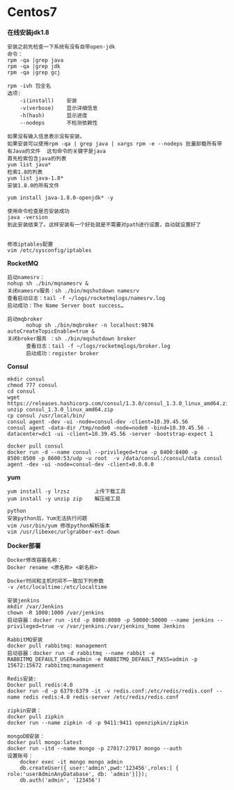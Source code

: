 # Centos7

**在线安装jdk1.8**

    安装之前先检查一下系统有没有自带open-jdk
    命令：
    rpm -qa |grep java
    rpm -qa |grep jdk
    rpm -qa |grep gcj

    rpm -ivh 包全名
    选项:
        -i(install)    安装
        -v(verbose)    显示详细信息
        -h(hash)       显示进度
        --nodeps       不检测依赖性

    如果没有输入信息表示没有安装。
    如果安装可以使用rpm -qa | grep java | xargs rpm -e --nodeps 批量卸载所有带有Java的文件  这句命令的关键字是java
    首先检索包含java的列表
    yum list java*
    检索1.8的列表
    yum list java-1.8*   
    安装1.8.0的所有文件

    yum install java-1.8.0-openjdk* -y
    
    使用命令检查是否安装成功
    java -version
    到此安装结束了。这样安装有一个好处就是不需要对path进行设置，自动就设置好了
    
    
    修改iptables配置
    vim /etc/sysconfig/iptables

**RocketMQ**
   
    启动namesrv：
    nohup sh ./bin/mqnamesrv &
    关闭namesrv服务：sh ./bin/mqshutdown namesrv
    查看启动日志：tail -f ~/logs/rocketmqlogs/namesrv.log
    启动成功：The Name Server boot success…
    
    启动mqbroker
          nohup sh ./bin/mqbroker -n localhost:9876 autoCreateTopicEnable=true &
    关闭broker服务 ：sh ./bin/mqshutdown broker
          查看日志：tail -f ~/logs/rocketmqlogs/broker.log
          启动成功：register broker

**Consul**
   
	mkdir consul
	chmod 777 consul
    cd consul
    wget https://releases.hashicorp.com/consul/1.3.0/consul_1.3.0_linux_amd64.zip
    unzip consul_1.3.0_linux_amd64.zip
    cp consul /usr/local/bin/
    consul agent -dev -ui -node=consul-dev -client=10.39.45.56
    consul agent -data-dir /tmp/node0 -node=node0 -bind=10.39.45.56 -datacenter=dc1 -ui -client=10.39.45.56 -server -bootstrap-expect 1

	docker pull consul
	docker run -d --name consul --privileged=true -p 8400:8400 -p 8500:8500 -p 8600:53/udp -u root  -v /data/consul:/consul/data consul agent -dev -ui -node=consul-dev -client=0.0.0.0

**yum**
   
    yum install -y lrzsz        上传下载工具
    yum install -y unzip zip	解压缩工具
    
    python
    安装python后，Yum无法执行问题
    vim /usr/bin/yum 修改python解析版本
    vim /usr/libexec/urlgrabber-ext-down

**Docker部署**

    Docker修改容器名称：
    Docker rename <原名称> <新名称>
    
    Docker时间和主机时间不一致加下列参数
    -v /etc/localtime:/etc/localtime

    安装jenkins
    mkdir /var/Jenkins
    chown -R 1000:1000 /var/jenkins
    启动容器：docker run -itd -p 8080:8080 -p 50000:50000 --name jenkins --privileged=true -v /var/jenkins:/var/jenkins_home Jenkins

    RabbitMQ安装
    docker pull rabbitmq: management
    启动容器：docker run -d rabbitmq --name rabbit -e RABBITMQ_DEFAULT_USER=admin -e RABBITMQ_DEFAULT_PASS=admin -p 15672:15672 rabbitmq:management

    Redis安装:
    Docker pull redis:4.0
    docker run -d -p 6379:6379 -it -v redis.conf:/etc/redis/redis.conf --name redis redis:4.0 redis-server /etc/redis/redis.conf

    zipkin安装：
    docker pull zipkin
    docker run --name zipkin -d -p 9411:9411 openzipkin/zipkin
    
    mongoDB安装：
    docker pull mongo:latest
    docker run -itd --name mongo -p 27017:27017 mongo --auth
    设置账号：
        docker exec -it mongo mongo admin
        db.createUser({ user:'admin',pwd:'123456',roles:[ { role:'userAdminAnyDatabase', db: 'admin'}]});
        db.auth('admin', '123456')

